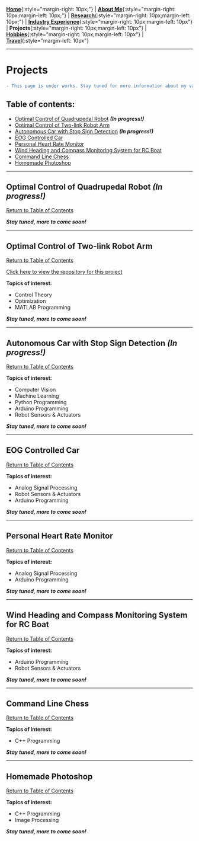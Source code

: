 [**Home**](../index.md){:style="margin-right: 10px;"}
|
[**About Me**](../aboutMe/index.md){:style="margin-right: 10px;margin-left: 10px;"}
|
[**Research**](../research/index.md){:style="margin-right: 10px;margin-left: 10px;"}
|
[**Industry Experience**](../industryExperience/index.md){:style="margin-right: 10px;margin-left: 10px"}
|
**Projects**{:style="margin-right: 10px;margin-left: 10px"}
|
[**Hobbies**](../hobbies/index.md){:style="margin-right: 10px;margin-left: 10px"}
|
[**Travel**](../travel/index.md){:style="margin-left: 10px"}

___

# Projects

```diff
- This page is under works. Stay tuned for more information about my various projects soon!
```

## Table of contents:

- [Optimal Control of Quadrupedal Robot](#optimal-control-of-quadrupedal-robot-in-progress) ***(In progress!)***
- [Optimal Control of Two-link Robot Arm](#optimal-control-of-two-link-robot-arm)
- [Autonomous Car with Stop Sign Detection](#autonomous-car-with-stop-sign-detection-in-progress) ***(In progress!)***
- [EOG Controlled Car](#eog-controlled-car)
- [Personal Heart Rate Monitor](#personal-heart-rate-monitor)
- [Wind Heading and Compass Monitoring System for RC Boat](#wind-heading-and-compass-monitoring-system-for-rc-boat)
- [Command Line Chess](#command-line-chess)
- [Homemade Photoshop](#homemade-photoshop)

___

## Optimal Control of Quadrupedal Robot ***(In progress!)***

[Return to Table of Contents](#table-of-contents)

***Stay tuned, more to come soon!***

___

## Optimal Control of Two-link Robot Arm

[Return to Table of Contents](#table-of-contents)

[Click here to view the repository for this project](https://github.com/Nick7244/RobotArmOptimalControl)

**Topics of interest:**
- Control Theory
- Optimization
- MATLAB Programming

***Stay tuned, more to come soon!***

___

## Autonomous Car with Stop Sign Detection ***(In progress!)***

[Return to Table of Contents](#table-of-contents) 

**Topics of interest:**
- Computer Vision
- Machine Learning
- Python Programming
- Arduino Programming
- Robot Sensors & Actuators

***Stay tuned, more to come soon!***

___

## EOG Controlled Car

[Return to Table of Contents](#table-of-contents)

**Topics of interest:**
- Analog Signal Processing
- Robot Sensors & Actuators
- Arduino Programming

***Stay tuned, more to come soon!***

___

## Personal Heart Rate Monitor

[Return to Table of Contents](#table-of-contents)

**Topics of interest:**
- Analog Signal Processing
- Arduino Programming

***Stay tuned, more to come soon!***

___

## Wind Heading and Compass Monitoring System for RC Boat

[Return to Table of Contents](#table-of-contents)

**Topics of interest:**
- Arduino Programming
- Robot Sensors & Actuators

***Stay tuned, more to come soon!***

___

## Command Line Chess

[Return to Table of Contents](#table-of-contents)

**Topics of interest:**
- C++ Programming

***Stay tuned, more to come soon!***

___

## Homemade Photoshop

[Return to Table of Contents](#table-of-contents)

**Topics of interest:**
- C++ Programming
- Image Processing

***Stay tuned, more to come soon!***